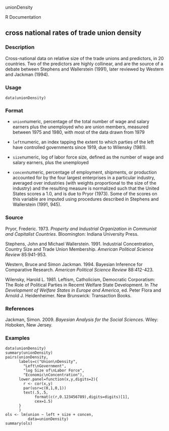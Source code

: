 unionDensity

R Documentation

## cross national rates of trade union density

### Description

Cross-national data on relative size of the trade unions and predictors, in 20
countries. Two of the predictors are highly collinear, and are the source of a
debate between Stephens and Wallerstein (1991), later reviewed by Western and
Jackman (1994).

### Usage

    data(unionDensity)

### Format

  * `union`numeric, percentage of the total number of wage and salary earners plus the unemployed who are union members, measured between 1975 and 1980, with most of the data drawn from 1979 

  * `left`numeric, an index tapping the extent to which parties of the left have controlled governments since 1919, due to Wilensky (1981). 

  * `size`numeric, log of labor force size, defined as the number of wage and salary earners, plus the unemployed 

  * `concen`numeric, percentage of employment, shipments, or production accounted for by the four largest enterprises in a particular industry, averaged over industries (with weights proportional to the size of the industry) and the resulting measure is normalized such that the United States scores a 1.0, and is due to Pryor (1973). Some of the scores on this variable are imputed using procedures described in Stephens and Wallerstein (1991, 945). 

### Source

Pryor, Frederic. 1973. _Property and Industrial Organization in Communist and
Capitalist Countries_. Bloomington: Indiana University Press.

Stephens, John and Michael Wallerstein. 1991. Industrial Concentration,
Country Size and Trade Union Membership. _American Political Science Review_
85:941-953.

Western, Bruce and Simon Jackman. 1994. Bayesian Inference for Comparative
Research. _American Political Science Review_ 88:412-423.

Wilensky, Harold L. 1981. Leftism, Catholicism, Democratic Corporatism: The
Role of Political Parties in Recemt Welfare State Development. In _The
Development of Welfare States in Europe and America_, ed. Peter Flora and
Arnold J. Heidenheimer. New Brunswick: Transaction Books.

### References

Jackman, Simon. 2009. _Bayesian Analysis for the Social Sciences_. Wiley:
Hoboken, New Jersey.

### Examples

    
    data(unionDensity)
    summary(unionDensity)
    pairs(unionDensity,
          labels=c("Union\nDensity",
            "Left\nGovernment",
            "log Size of\nLabor Force",
            "Economic\nConcentration"),
          lower.panel=function(x,y,digits=2){
            r <- cor(x,y)
            par(usr=c(0,1,0,1))
            text(.5,.5,
                 format(c(r,0.123456789),digits=digits)[1],
                 cex=1.5)
          }
          )
    ols <- lm(union ~ left + size + concen,
              data=unionDensity)
    summary(ols)

